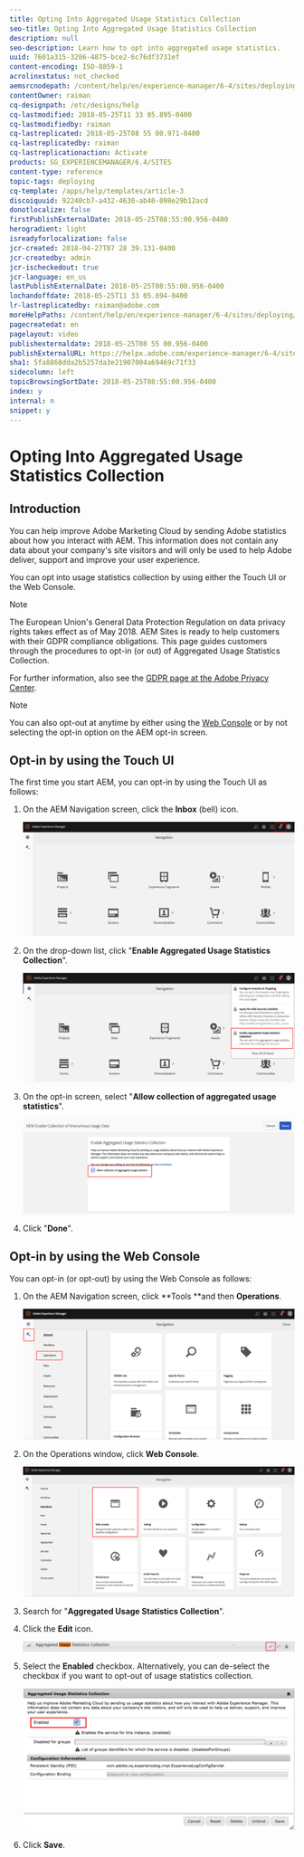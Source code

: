```yaml
---
title: Opting Into Aggregated Usage Statistics Collection
seo-title: Opting Into Aggregated Usage Statistics Collection
description: null
seo-description: Learn how to opt into aggregated usage statistics.
uuid: 7601a315-3206-4875-bce2-6c76df3731ef
content-encoding: ISO-8859-1
acrolinxstatus: not_checked
aemsrcnodepath: /content/help/en/experience-manager/6-4/sites/deploying/using/opt-in-aggregated-usage-statistics
contentOwner: raiman
cq-designpath: /etc/designs/help
cq-lastmodified: 2018-05-25T11 33 05.895-0400
cq-lastmodifiedby: raiman
cq-lastreplicated: 2018-05-25T08 55 00.971-0400
cq-lastreplicatedby: raiman
cq-lastreplicationaction: Activate
products: SG_EXPERIENCEMANAGER/6.4/SITES
content-type: reference
topic-tags: deploying
cq-template: /apps/help/templates/article-3
discoiquuid: 92240cb7-a432-4630-ab40-098e29b12acd
donotlocalize: false
firstPublishExternalDate: 2018-05-25T08:55:00.956-0400
herogradient: light
isreadyforlocalization: false
jcr-created: 2018-04-27T07 28 39.131-0400
jcr-createdby: admin
jcr-ischeckedout: true
jcr-language: en_us
lastPublishExternalDate: 2018-05-25T08:55:00.956-0400
lochandoffdate: 2018-05-25T11 33 05.894-0400
lr-lastreplicatedby: raiman@adobe.com
moreHelpPaths: /content/help/en/experience-manager/6-4/sites/deploying/morehelp/deploying;/content/help/en/experience-manager/6-4/sites/deploying/morehelp/deploying
pagecreatedat: en
pagelayout: video
publishexternaldate: 2018-05-25T08 55 00.956-0400
publishExternalURL: https://helpx.adobe.com/experience-manager/6-4/sites/deploying/using/opt-in-aggregated-usage-statistics.html
sha1: 5fa8868dda2b5257da3e21907004a69469c71f33
sidecolumn: left
topicBrowsingSortDate: 2018-05-25T08:55:00.956-0400
index: y
internal: n
snippet: y
---
```


# Opting Into Aggregated Usage Statistics Collection

<!-- 

Comment Type: remark
Last Modified By: Alison Heimoz (aheimoz)
Last Modified Date: 2018-05-25T00:16:24.946-0400

<p>See email from Bill MItchell.<br /> </p>

 -->

<!-- 

Comment Type: remark
Last Modified By: Silviu Raiman (raiman)
Last Modified Date: 2018-05-25T06:31:37.018-0400

<p>Added a new note about GDPR.</p>

 -->

## Introduction

You can help improve Adobe Marketing Cloud by sending Adobe statistics about how you interact with AEM. This information does not contain any data about your company's site visitors and will only be used to help Adobe deliver, support and improve your user experience.

You can opt into usage statistics collection by using either the Touch UI or the Web Console.

>[!NOTE]
>
>The European Union's General Data Protection Regulation on data privacy rights takes effect as of May 2018. AEM Sites is ready to help customers with their GDPR compliance obligations. This page guides customers through the procedures to opt-in (or out) of Aggregated Usage Statistics Collection.
>
>For further information, also see the [GDPR page at the Adobe Privacy Center](https://www.adobe.com/privacy/general-data-protection-regulation.html).

>[!NOTE]
>
>You can also opt-out at anytime by either using the [Web Console](/opt-in-aggregated-usage-statistics.html?cq_ck=1524753613547#OptinbyusingtheWebConsole) or by not selecting the opt-in option on the AEM opt-in screen.

## Opt-in by using the Touch UI

The first time you start AEM, you can opt-in by using the Touch UI as follows:

1. On the AEM Navigation screen, click the **Inbox** (bell) icon.

   ![](assets/usage_statisticsnavigationscreen.png)

1. On the drop-down list, click "**Enable Aggregated Usage Statistics Collection**".

   ![](assets/usage_statisticsnavigationscreen2.png)

1. On the opt-in screen, select "**Allow collection of aggregated usage statistics**".

   ![](assets/usage_statisticsopt-inscreen.png)

1. Click "**Done**".

## Opt-in by using the Web Console

You can opt-in (or opt-out) by using the Web Console as follows:

1. On the AEM Navigation screen, click **Tools **and then **Operations**.

   ![](assets/usage_statisticsopsdashboard.png)

1. On the Operations window, click **Web Console**.

   ![](assets/usage_statisticswebconsole.png)

1. Search for "**Aggregated Usage Statistics Collection**".
1. Click the **Edit** icon.

   ![](assets/usage_statisticscollectionedit.png)

1. Select the **Enabled** checkbox. Alternatively, you can de-select the checkbox if you want to opt-out of usage statistics collection.

   ![](assets/usage_statisticsselect.png)

1. Click **Save**.

